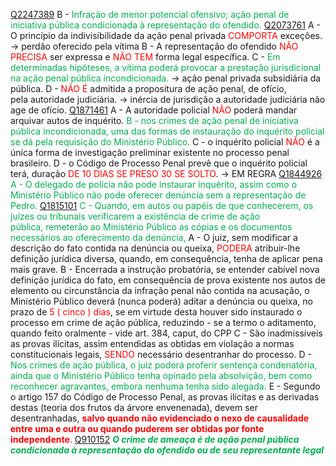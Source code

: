 [Q2247389](https://www.qconcursos.com/questoes-militares/questoes/c72a5510-44)
B -<span style="color:rgb(0, 176, 80)"> Infração de menor potencial ofensivo; ação penal de iniciativa pública condicionada à representação do ofendido.</span> 
[Q2073761](https://www.qconcursos.com/questoes-militares/questoes/068c4d75-ae)
A - O princípio da indivisibilidade da ação penal privada <span style="color:rgb(255, 0, 0)">COMPORTA</span> exceções. -> perdão oferecido pela vítima
B - A representação do ofendido <span style="color:rgb(255, 0, 0)">NÃO PRECISA</span> ser expressa e <span style="color:rgb(255, 0, 0)">NÃO TEM</span> forma legal específica.
C - <span style="color:rgb(0, 176, 80)">Em determinadas hipóteses, a vítima poderá provocar a prestação jurisdicional na ação penal pública incondicionada.</span> -> ação penal privada subsidiária da pública.
D - <span style="color:rgb(255, 0, 0)">NÃO É</span> admitida a propositura de ação penal, de ofício, pela autoridade judiciária. -> inércia de jurisdição a autoridade judiciária não age de ofício.
[Q1871461](https://www.qconcursos.com/questoes-militares/questoes/b7641e48-8b)
A - A autoridade policial <span style="color:rgb(255, 0, 0)">NÃO</span> poderá mandar arquivar autos de inquérito.
<span style="color:rgb(0, 176, 80)">B - nos crimes de ação penal de iniciativa pública incondicionada, uma das formas de instauração do inquérito policial se dá pela requisição do Ministério Público.</span> 
C - o inquérito policial <span style="color:rgb(255, 0, 0)">NÃO</span> é a única forma de investigação preliminar existente no processo penal brasileiro.
D - o Código de Processo Penal prevê que o inquérito policial terá, duração<span style="color:rgb(255, 0, 0)"> DE 10 DIAS SE PRESO 30 SE SOLTO</span>. -> EM REGRA
[Q1844926](https://www.qconcursos.com/questoes-militares/questoes/cb596ca6-47)
<span style="color:rgb(0, 176, 80)">A - O delegado de polícia não pode instaurar inquérito, assim como o Ministério Público não pode oferecer denúncia sem a representação de Pedro.</span> 
[Q1815101](https://www.qconcursos.com/questoes-militares/questoes/b2601d75-16)
<span style="color:rgb(0, 176, 80)">C - Quando, em autos ou papéis de que conhecerem, os juízes ou tribunais verificarem a existência de crime de ação pública, remeterão ao Ministério Público as cópias e os documentos necessários ao oferecimento da denúncia,</span> 
A - O juiz, sem modificar a descrição do fato contida na denúncia ou queixa, <span style="color:rgb(255, 0, 0)">PODERA</span> atribuir-lhe definição jurídica diversa, quando, em consequência, tenha de aplicar pena mais grave.
B - Encerrada a instrução probatória, se entender cabível nova definição jurídica do fato, em consequência de prova existente nos autos de elemento ou circunstância da infração penal não contida na acusação, o Ministério Público deverá (nunca poderá) aditar a denúncia ou queixa, no prazo de <span style="color:rgb(255, 0, 0)">5 ( cinco ) dias</span>, se em virtude desta houver sido instaurado o processo em crime de ação pública, reduzindo - se a termo o aditamento, quando feito oralmente - vide art. 384, caput, do CPP
C - São inadmissíveis as provas ilícitas, assim entendidas as obtidas em violação a normas constitucionais legais, <span style="color:rgb(255, 0, 0)">SENDO</span> necessário desentranhar do processo.
D -<span style="color:rgb(0, 176, 80)"> Nos crimes de ação pública, o juiz poderá proferir sentença condenatória, ainda que o Ministério Público tenha opinado pela absolvição, bem como reconhecer agravantes, embora nenhuma tenha sido alegada.</span> 
E - Segundo o artigo 157 do Código de Processo Penal, as provas ilícitas e as derivadas destas (teoria dos frutos da árvore envenenada), devem ser desentranhadas, <span style="color:rgb(255, 0, 0)">**salvo quando não evidenciado o nexo de causalidade entre uma e outra ou quando puderem ser obtidas por fonte independente**.</span> 
[Q910152](https://www.qconcursos.com/questoes-militares/questoes/b92768d8-7e)
<span style="color:rgb(0, 176, 80)">**_O crime de ameaça é de ação penal pública condicionada à representação do ofendido ou de seu representante legal_**
</span> 
